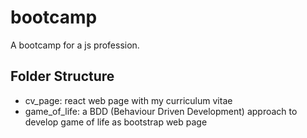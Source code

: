 # bootcamp

A bootcamp for a js profession. 

## Folder Structure

- cv_page: react web page with my curriculum vitae
- game_of_life: a BDD (Behaviour Driven Development) approach to develop game of life as bootstrap web page
